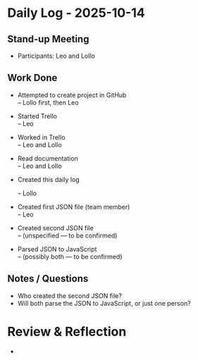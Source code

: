 # Daily Log - 2025-10-14

## Stand-up Meeting
- Participants: Leo and Lollo

## Work Done

- Attempted to create project in GitHub  
  – Lollo first, then Leo

- Started Trello  
  – Leo

- Worked in Trello  
  – Leo and Lollo

- Read documentation  
  – Leo and Lollo

- Created this daily log  

  – Lollo

- Created first JSON file (team member)  
  – Leo

- Created second JSON file  
  – (unspecified — to be confirmed)

- Parsed JSON to JavaScript  
  – (possibly both — to be confirmed)

## Notes / Questions

- Who created the second JSON file?
- Will  both parse the JSON to JavaScript, or just one person?

# Review & Reflection
-


